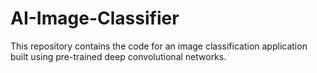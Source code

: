 # AI-Image-Classifier
This repository contains the code for an image classification application built using pre-trained deep convolutional networks.
